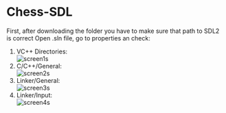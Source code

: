 # Chess-SDL
 
First, after downloading the folder you have to make sure that path to SDL2 is correct
Open .sln file, go to properties an check:
1. VC++ Directories:  
![screen1s](https://user-images.githubusercontent.com/84734341/155896312-d55fda5b-2734-45ca-bb51-1dc2fd4b61ed.png)
2. C/C++/General:  
![screen2s](https://user-images.githubusercontent.com/84734341/155896317-6bda2796-3882-4202-b22a-684d739f1af7.png)
3. Linker/General:  
![screen3s](https://user-images.githubusercontent.com/84734341/155896328-5297074e-e2cc-454b-89a5-4198880c5f00.png)
4. Linker/Input:  
![screen4s](https://user-images.githubusercontent.com/84734341/155896331-bdf7e37f-575e-433d-9d7f-ee6f020d37ed.png)
